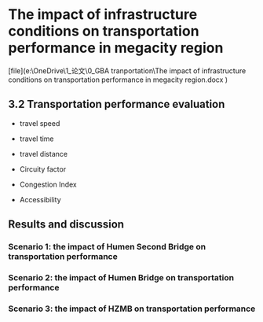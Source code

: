 # The impact of infrastructure conditions on transportation performance in megacity region

[file](e:\OneDrive\1_论文\0_GBA tranportation\The impact of infrastructure conditions on transportation performance in megacity region.docx )

## 3.2 Transportation performance evaluation

- travel speed

- travel time

- travel distance

- Circuity factor

- Congestion Index

- Accessibility

## Results and discussion

### Scenario 1: the impact of Humen Second Bridge on transportation performance

### Scenario 2: the impact of Humen Bridge on transportation performance

### Scenario 3: the impact of HZMB on transportation performance
